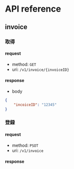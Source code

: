 # API reference


## invoice

### 取得
#### request
- method: `GET`
- uri: `/v1/invoice/{invoiceID}`

#### response



- body
```json
{
    "incoiceID": "12345"
}
```






### 登録
#### request
- method: `PSOT`
- uri: `/v1/invoice`


#### response




